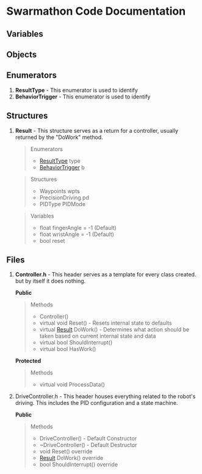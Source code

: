 # Swarmathon Code Documentation
## <a id="variable"></a>Variables
## Objects
## Enumerators
1. <a id="resultType"><b>ResultType</b></a> - This enumerator is used to identify
2. <a id="behaviorTrigger"><b>BehaviorTrigger</b></a> - This enumerator is used to identify
## Structures
1. <a id="result"><b>Result</b></a> - This structure serves as a return for a controller, usually returned by the "DoWork" method.

    >   Enumerators
    > * [ResultType](#resultType) type
    > * [BehaviorTrigger](#resultType) b

    >   Structures
    > * Waypoints wpts
    > * PrecisionDriving pd
    > * PIDType PIDMode

    >   Variables
    > * float fingerAngle = -1 (Default)
    > * float wristAngle = -1 (Default)
    > * bool reset



## Files

1. <b>Controller.h</b> - This header serves as a template for every class created. but by itself it does nothing.

	  <b>Public</b>
	  >   Methods
	  > * Controller()
	  > *  virtual void Reset() - Resets internal state to defaults
	  > *  virtual [Result](#result) DoWork() - Determines what action should be taken based on current internal state and data
	  > *  virtual bool ShouldInterrupt()
	  > *  virtual bool HasWork()

	  <b>Protected</b>
	  > Methods
	  > * virtual void ProcessData()


2. DriveController.h - This header houses everything related to the robot's driving. This includes the PID configuration and a state machine.

    <b>Public</b>
    >  Methods
    > * DriveController() - Default Constructor
    > * ~DriveController() - Default Destructor
    > * void Reset() override
    > * [Result](#result) DoWork() override
    > * bool ShouldInterrupt() override
